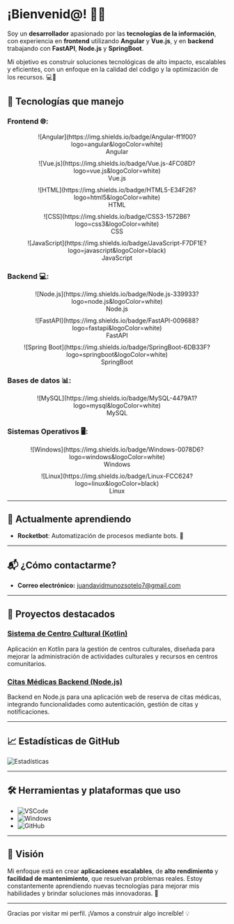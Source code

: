 # ¡Bienvenid@! 👨‍💻

Soy un **desarrollador** apasionado por las **tecnologías de la información**, con experiencia en **frontend** utilizando **Angular** y **Vue.js**, y en **backend** trabajando con **FastAPI**, **Node.js** y **SpringBoot**.

Mi objetivo es construir soluciones tecnológicas de alto impacto, escalables y eficientes, con un enfoque en la calidad del código y la optimización de los recursos. 💻🚀

## 🚀 Tecnologías que manejo

### **Frontend** 🌐:
<div style="display: flex; gap: 10px; flex-wrap: wrap;">
  <div style="text-align: center;">
    ![Angular](https://img.shields.io/badge/Angular-ff1f00?logo=angular&logoColor=white)
    <br>Angular
  </div>
  <div style="text-align: center;">
    ![Vue.js](https://img.shields.io/badge/Vue.js-4FC08D?logo=vue.js&logoColor=white)
    <br>Vue.js
  </div>
  <div style="text-align: center;">
    ![HTML](https://img.shields.io/badge/HTML5-E34F26?logo=html5&logoColor=white)
    <br>HTML
  </div>
  <div style="text-align: center;">
    ![CSS](https://img.shields.io/badge/CSS3-1572B6?logo=css3&logoColor=white)
    <br>CSS
  </div>
  <div style="text-align: center;">
    ![JavaScript](https://img.shields.io/badge/JavaScript-F7DF1E?logo=javascript&logoColor=black)
    <br>JavaScript
  </div>
</div>

### **Backend** 💻:
<div style="display: flex; gap: 10px; flex-wrap: wrap;">
  <div style="text-align: center;">
    ![Node.js](https://img.shields.io/badge/Node.js-339933?logo=node.js&logoColor=white)
    <br>Node.js
  </div>
  <div style="text-align: center;">
    ![FastAPI](https://img.shields.io/badge/FastAPI-009688?logo=fastapi&logoColor=white)
    <br>FastAPI
  </div>
  <div style="text-align: center;">
    ![Spring Boot](https://img.shields.io/badge/SpringBoot-6DB33F?logo=springboot&logoColor=white)
    <br>SpringBoot
  </div>
</div>

### **Bases de datos** 📊:
<div style="display: flex; gap: 10px; flex-wrap: wrap;">
  <div style="text-align: center;">
    ![MySQL](https://img.shields.io/badge/MySQL-4479A1?logo=mysql&logoColor=white)
    <br>MySQL
  </div>
</div>

### **Sistemas Operativos** 🖥️:
<div style="display: flex; gap: 10px; flex-wrap: wrap;">
  <div style="text-align: center;">
    ![Windows](https://img.shields.io/badge/Windows-0078D6?logo=windows&logoColor=white)
    <br>Windows
  </div>
  <div style="text-align: center;">
    ![Linux](https://img.shields.io/badge/Linux-FCC624?logo=linux&logoColor=black)
    <br>Linux
  </div>
</div>

---

## 🌱 Actualmente aprendiendo

- **Rocketbot**: Automatización de procesos mediante bots. 🤖

---

## 📬 ¿Cómo contactarme?

- **Correo electrónico:** [juandavidmunozsotelo7@gmail.com](mailto:juandavidmunozsotelo7@gmail.com)

<!--- **LinkedIn:** [Juan David Muñoz](https://www.linkedin.com/in/juandamunozs/)
- **GitHub:** [@Juandamunozs](https://github.com/Juandamunozs) -->

---

## 🔧 Proyectos destacados

### [**Sistema de Centro Cultural (Kotlin)**](https://github.com/Juandamunozs/sistemaCentroCultural)  
Aplicación en Kotlin para la gestión de centros culturales, diseñada para mejorar la administración de actividades culturales y recursos en centros comunitarios.

### [**Citas Médicas Backend (Node.js)**](https://github.com/Juandamunozs/citasbackend)  
Backend en Node.js para una aplicación web de reserva de citas médicas, integrando funcionalidades como autenticación, gestión de citas y notificaciones.

---

## 📈 Estadísticas de GitHub

![Estadísticas](https://github-readme-stats.vercel.app/api?username=Juandamunozs&show_icons=true&theme=radical)

---

## 🛠️ Herramientas y plataformas que uso

- ![VSCode](https://img.shields.io/badge/Tools-vscode-blue?logo=visual-studio-code&logoColor=white)
- ![Windows](https://img.shields.io/badge/OS-Windows-blue?logo=windows&logoColor=white)
- ![GitHub](https://img.shields.io/badge/Platform-GitHub-181717?logo=github&logoColor=white)

---

## 🎯 Visión

Mi enfoque está en crear **aplicaciones escalables**, de **alto rendimiento** y **facilidad de mantenimiento**, que resuelvan problemas reales. Estoy constantemente aprendiendo nuevas tecnologías para mejorar mis habilidades y brindar soluciones más innovadoras. 🚀

---

Gracias por visitar mi perfil. ¡Vamos a construir algo increíble! 💡
